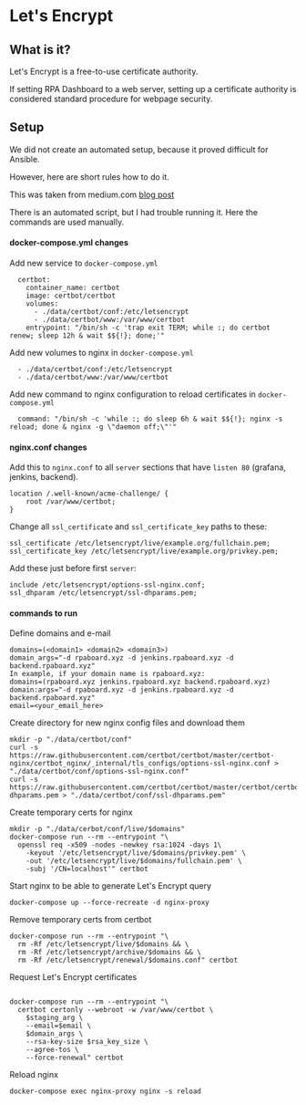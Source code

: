 # Let's Encrypt

## What is it?

Let's Encrypt is a free-to-use certificate authority.

If setting RPA Dashboard to a web server, setting up a certificate authority is considered standard procedure for webpage security.

## Setup

We did not create an automated setup, because it proved difficult for Ansible.

However, here are short rules how to do it.

This was taken from medium.com [blog post](https://medium.com/@pentacent/nginx-and-lets-encrypt-with-docker-in-less-than-5-minutes-b4b8a60d3a71)

There is an automated script, but I had trouble running it. Here the commands are used manually.

#### docker-compose.yml changes

Add new service to `docker-compose.yml`

```
  certbot:
    container_name: certbot
    image: certbot/certbot
    volumes:
      - ./data/certbot/conf:/etc/letsencrypt
      - ./data/certbot/www:/var/www/certbot
    entrypoint: "/bin/sh -c 'trap exit TERM; while :; do certbot renew; sleep 12h & wait $${!}; done;'"
```

Add new volumes to nginx in `docker-compose.yml`
```
  - ./data/certbot/conf:/etc/letsencrypt
  - ./data/certbot/www:/var/www/certbot
```

Add new command to nginx configuration to reload certificates in `docker-compose.yml`
```
  command: "/bin/sh -c 'while :; do sleep 6h & wait $${!}; nginx -s reload; done & nginx -g \"daemon off;\"'"
```

#### nginx.conf changes

Add this to `nginx.conf` to all `server` sections that have `listen 80` (grafana, jenkins, backend).
```
location /.well-known/acme-challenge/ {
    root /var/www/certbot;
}
```

Change all `ssl_certificate` and `ssl_certificate_key` paths to these:
```
ssl_certificate /etc/letsencrypt/live/example.org/fullchain.pem;
ssl_certificate_key /etc/letsencrypt/live/example.org/privkey.pem;
```

Add these just before first `server`:
```
include /etc/letsencrypt/options-ssl-nginx.conf;
ssl_dhparam /etc/letsencrypt/ssl-dhparams.pem;
```

#### commands to run

Define domains and e-mail
```
domains=(<domain1> <domain2> <domain3>)
domain_args="-d rpaboard.xyz -d jenkins.rpaboard.xyz -d backend.rpaboard.xyz"
In example, if your domain name is rpaboard.xyz:
domains=(rpaboard.xyz jenkins.rpaboard.xyz backend.rpaboard.xyz)
domain:args="-d rpaboard.xyz -d jenkins.rpaboard.xyz -d backend.rpaboard.xyz"
email=<your_email_here>
```

Create directory for new nginx config files and download them
```
mkdir -p "./data/certbot/conf"
curl -s https://raw.githubusercontent.com/certbot/certbot/master/certbot-nginx/certbot_nginx/_internal/tls_configs/options-ssl-nginx.conf > "./data/certbot/conf/options-ssl-nginx.conf"
curl -s https://raw.githubusercontent.com/certbot/certbot/master/certbot/certbot/ssl-dhparams.pem > "./data/certbot/conf/ssl-dhparams.pem"
```

Create temporary certs for nginx
```
mkdir -p "./data/cerbot/conf/live/$domains"
docker-compose run --rm --entrypoint "\
  openssl req -x509 -nodes -newkey rsa:1024 -days 1\
    -keyout '/etc/letsencrypt/live/$domains/privkey.pem' \
    -out '/etc/letsencrypt/live/$domains/fullchain.pem' \
    -subj '/CN=localhost'" certbot
```

Start nginx to be able to generate Let's Encrypt query
```
docker-compose up --force-recreate -d nginx-proxy
```

Remove temporary certs from certbot
```
docker-compose run --rm --entrypoint "\
  rm -Rf /etc/letsencrypt/live/$domains && \
  rm -Rf /etc/letsencrypt/archive/$domains && \
  rm -Rf /etc/letsencrypt/renewal/$domains.conf" certbot
```

Request Let's Encrypt certificates
```

docker-compose run --rm --entrypoint "\
  certbot certonly --webroot -w /var/www/certbot \
    $staging_arg \
    --email=$email \
    $domain_args \
    --rsa-key-size $rsa_key_size \
    --agree-tos \
    --force-renewal" certbot

```

Reload nginx
```
docker-compose exec nginx-proxy nginx -s reload
```
